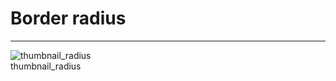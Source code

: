 
# Border radius

---

  
![thumbnail_radius](https://studio-assets.supernova.io/design-systems/27883/8469e922-d1f6-4ad8-b617-b0785734c3b2.png)  
thumbnail_radius  

